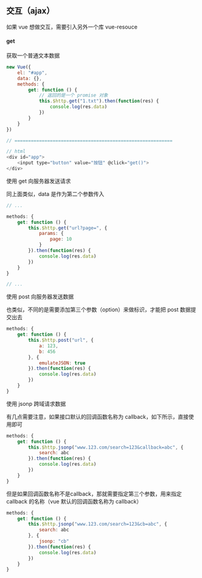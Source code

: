 ## 交互（ajax）

如果 vue 想做交互，需要引入另外一个库 vue-resouce

#### get

获取一个普通文本数据

```js
new Vue({
    el: "#app",
    data: {},
    methods: {
        get: function () {
            // 返回的是一个 promise 对象
            this.$http.get("1.txt").then(function(res) {
                console.log(res.data)
            })
        }
    }
})

// ==========================================================

// html
<div id="app">
    <input type="button" value="按钮" @click="get()">
</div>
```

使用 get 向服务器发送请求

同上面类似，data 是作为第二个参数传入

```js
// ...

methods: {
    get: function () {
        this.$http.get("url?page=", {
            params: {
                page: 10
            }
        }).then(function(res) {
            console.log(res.data)
        })
    }
}

// ...
```

使用 post 向服务器发送数据

也类似，不同的是需要添加第三个参数（option）来做标识，才能把 post 数据提交出去

```js
methods: {
    get: function () {
        this.$http.post("url", {
            a: 123,
            b: 456
        }, {
            emulateJSON: true
        }).then(function(res) {
            console.log(res.data)
        })
    }
}
```


使用 jsonp 跨域请求数据

有几点需要注意，如果接口默认的回调函数名称为 callback，如下所示，直接使用即可

```js
methods: {
    get: function () {
        this.$http.jsonp("www.123.com/search=123&callback=abc", {
            search: abc
        }).then(function(res) {
            console.log(res.data)
        })
    }
}
```

但是如果回调函数名称不是callback，那就需要指定第三个参数，用来指定 callback 的名称（vue 默认的回调函数名称为 callback）


```js
methods: {
    get: function () {
        this.$http.jsonp("www.123.com/search=123&cb=abc", {
            search: abc
        }, {
            jsonp: "cb"
        }).then(function(res) {
            console.log(res.data)
        })
    }
}
```
